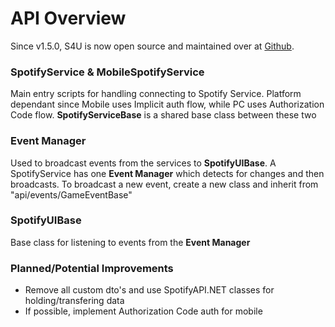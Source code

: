 # API Overview

Since v1.5.0, S4U is now open source and maintained over at [Github](https://github.com/JoshLmao/Spotify4Unity).

### SpotifyService & MobileSpotifyService

Main entry scripts for handling connecting to Spotify Service. Platform dependant since Mobile uses Implicit auth flow, while PC uses Authorization Code flow. **SpotifyServiceBase** is a shared base class between these two

### Event Manager

Used to broadcast events from the services to **SpotifyUIBase**. A SpotifyService has one **Event Manager** which detects for changes and then broadcasts. To broadcast a new event, create a new class and inherit from "api/events/GameEventBase"

### SpotifyUIBase

Base class for listening to events from the **Event Manager**

### Planned/Potential Improvements

* Remove all custom dto's and use SpotifyAPI.NET classes for holding/transfering data
* If possible, implement Authorization Code auth for mobile